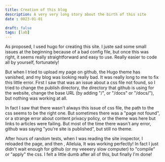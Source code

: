 ```yaml
---
title: Creation of this blog
description: A very very long story about the birth of this site
date : 0023-01-01

draft: false
tags: [lab] 
---
```


As proposed, I used hugo for creating this site. I juste sad some small issues at the beginning because of a bad config file,
but once this was right, it seems really straightforward and easy to use. Really easier to code all by yourself, fortunately!

But when I tried to upload my page on github, the Hugo theme has vanished, and my blog was looking really bad. It was really long to me to fix this little error. First I saw that was an issue about a css file not found, so I tried to change the publish directory, the directory that github is using for the website, change the base URL (by adding "/", or "/docs" or "/docs/"), but nothing was working at all.

In fact I saw that there wasn't always this issue of css file, the path to the css seems to be the right one. But sometimes there was a "page not found", or a strange error about content privacy policy, or the theme was here but links to articles were failing. But most of the time there wasn't any error, github was saying "you're site is published", but still no theme.

After hours of random tests, when I was reading the site inspector, I reloaded the page, and then , Alleluia, It was working perfectly! In fact I just didn't wait enough for github (or my veeeery slow computer) to "compile" or "apply" the css.
I felt a little dumb after all of this, but finally I'm done!



